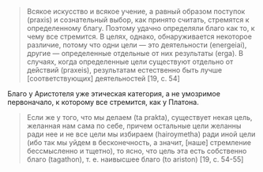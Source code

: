 >Всякое искусство и всякое учение, а равный образом поступок (praxis) и сознательный выбор, как принято считать, стремятся к определенному благу. Поэтому удачно определяли благо как то, к чему все стремится. В целях, однако, обнаруживается некоторое различие, потому что одни цели — это деятельности (energeiai), другие — определенные отдельные от них результаты (erga). В случаях, когда определенные цели существуют отдельно от действий (praxeis), результатам естественно быть лучше [соответствующих] деятельностей [19, c. 54]

Благо у Аристотеля уже этическая категория, а не умозримое первоначало, к которому все стремится, как у Платона. 

>Если же у того, что мы делаем (ta prakta), существует некая цель, желанная нам сама по себе, причем остальные цели желанны ради нее и не все цели мы избираем (hairoymetha) ради иной цели (ибо так мы уйдем в бесконечность, а значит, [наше] стремление бессмысленно и тщетно), то ясно, что цель эта есть собственно благо (tagathon), т. е. наивысшее благо (to ariston) [19, c. 54-55]

